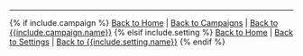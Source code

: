 
---

{% if include.campaign %}
[Back to Home]({{site.baseurl}}/)
|
[Back to Campaigns]({{site.baseurl}}/campaigns)
|
[Back to {{include.campaign.name}}]({{site.baseurl}}/campaigns/{{include.campaign.slug}})
{% elsif include.setting %}
[Back to Home]({{site.baseurl}}/)
|
[Back to Settings]({{site.baseurl}}/settings)
|
[Back to {{include.setting.name}}]({{site.baseurl}}/campaigns/{{include.setting.slug}})
{% endif %}
